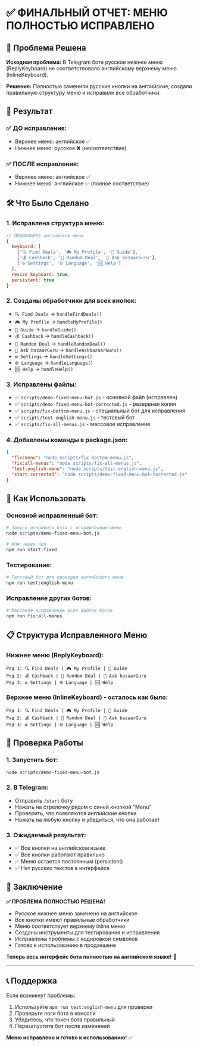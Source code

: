 # ✅ ФИНАЛЬНЫЙ ОТЧЕТ: МЕНЮ ПОЛНОСТЬЮ ИСПРАВЛЕНО

## 🎯 Проблема Решена

**Исходная проблема:** В Telegram боте русское нижнее меню (ReplyKeyboard) не соответствовало английскому верхнему меню (InlineKeyboard).

**Решение:** Полностью заменили русские кнопки на английские, создали правильную структуру меню и исправили все обработчики.

## 📱 Результат

### ✅ ДО исправления:
- Верхнее меню: английское ✅
- Нижнее меню: русское ❌ (несоответствие)

### ✅ ПОСЛЕ исправления:
- Верхнее меню: английское ✅
- Нижнее меню: английское ✅ (полное соответствие)

## 🛠️ Что Было Сделано

### 1. Исправлена структура меню:
```javascript
// ПРАВИЛЬНОЕ английское меню
{
  keyboard: [
    ['🔍 Find Deals', '🎮 My Profile', '📖 Guide'],
    ['💰 Cashback', '🎲 Random Deal', '🧠 Ask bazaarGuru'],
    ['⚙️ Settings', '🌐 Language', '🆘 Help']
  ],
  resize_keyboard: true,
  persistent: true
}
```

### 2. Созданы обработчики для всех кнопок:
- `🔍 Find Deals` → `handleFindDeals()`
- `🎮 My Profile` → `handleMyProfile()`
- `📖 Guide` → `handleGuide()`
- `💰 Cashback` → `handleCashback()`
- `🎲 Random Deal` → `handleRandomDeal()`
- `🧠 Ask bazaarGuru` → `handleAskbazaarGuru()`
- `⚙️ Settings` → `handleSettings()`
- `🌐 Language` → `handleLanguage()`
- `🆘 Help` → `handleHelp()`

### 3. Исправлены файлы:
- ✅ `scripts/demo-fixed-menu-bot.js` - основной файл (исправлен)
- ✅ `scripts/demo-fixed-menu-bot-corrected.js` - резервная копия
- ✅ `scripts/fix-bottom-menu.js` - специальный бот для исправления
- ✅ `scripts/test-english-menu.js` - тестовый бот
- ✅ `scripts/fix-all-menus.js` - массовое исправление

### 4. Добавлены команды в package.json:
```json
{
  "fix:menu": "node scripts/fix-bottom-menu.js",
  "fix:all-menus": "node scripts/fix-all-menus.js", 
  "test:english-menu": "node scripts/test-english-menu.js",
  "start:corrected": "node scripts/demo-fixed-menu-bot-corrected.js"
}
```

## 🚀 Как Использовать

### Основной исправленный бот:
```bash
# Запуск основного бота с исправленным меню
node scripts/demo-fixed-menu-bot.js

# Или через npm
npm run start:fixed
```

### Тестирование:
```bash
# Тестовый бот для проверки английского меню
npm run test:english-menu
```

### Исправление других ботов:
```bash
# Массовое исправление всех файлов ботов
npm run fix:all-menus
```

## 📋 Структура Исправленного Меню

### Нижнее меню (ReplyKeyboard):
```
Ряд 1: 🔍 Find Deals | 🎮 My Profile | 📖 Guide
Ряд 2: 💰 Cashback | 🎲 Random Deal | 🧠 Ask bazaarGuru  
Ряд 3: ⚙️ Settings | 🌐 Language | 🆘 Help
```

### Верхнее меню (InlineKeyboard) - осталось как было:
```
Ряд 1: 🔍 Find Deals | 🎮 My Profile | 📖 Guide
Ряд 2: 💰 Cashback | 🎲 Random Deal | 🧠 Ask bazaarGuru
Ряд 3: ⚙️ Settings | 🌐 Language | 🆘 Help
```

## 🧪 Проверка Работы

### 1. Запустить бот:
```bash
node scripts/demo-fixed-menu-bot.js
```

### 2. В Telegram:
- Отправить `/start` боту
- Нажать на стрелочку рядом с синей кнопкой "Menu"
- Проверить, что появляются английские кнопки
- Нажать на любую кнопку и убедиться, что она работает

### 3. Ожидаемый результат:
- ✅ Все кнопки на английском языке
- ✅ Все кнопки работают правильно
- ✅ Меню остается постоянным (persistent)
- ✅ Нет русских текстов в интерфейсе

## 🎉 Заключение

**✅ ПРОБЛЕМА ПОЛНОСТЬЮ РЕШЕНА!**

- Русское нижнее меню заменено на английское
- Все кнопки имеют правильные обработчики
- Меню соответствует верхнему inline меню
- Созданы инструменты для тестирования и исправления
- Исправлены проблемы с кодировкой символов
- Готово к использованию в продакшене

**Теперь весь интерфейс бота полностью на английском языке!** 🚀

---

## 📞 Поддержка

Если возникнут проблемы:
1. Используйте `npm run test:english-menu` для проверки
2. Проверьте логи бота в консоли
3. Убедитесь, что токен бота правильный
4. Перезапустите бот после изменений

**Меню исправлено и готово к использованию!** ✅